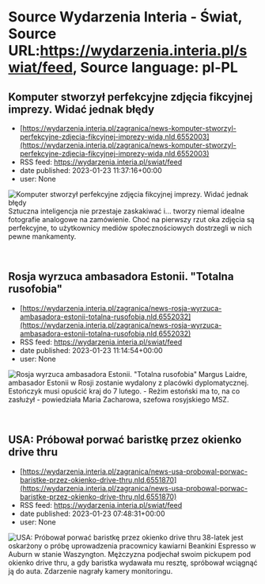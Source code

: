 # Source Wydarzenia Interia - Świat, Source URL:https://wydarzenia.interia.pl/swiat/feed, Source language: pl-PL

## Komputer stworzył perfekcyjne zdjęcia fikcyjnej imprezy. Widać jednak błędy
 - [https://wydarzenia.interia.pl/zagranica/news-komputer-stworzyl-perfekcyjne-zdjecia-fikcyjnej-imprezy-wida,nId,6552003](https://wydarzenia.interia.pl/zagranica/news-komputer-stworzyl-perfekcyjne-zdjecia-fikcyjnej-imprezy-wida,nId,6552003)
 - RSS feed: https://wydarzenia.interia.pl/swiat/feed
 - date published: 2023-01-23 11:37:16+00:00
 - user: None

<p><a href="https://wydarzenia.interia.pl/zagranica/news-komputer-stworzyl-perfekcyjne-zdjecia-fikcyjnej-imprezy-wida,nId,6552003"><img align="left" alt="Komputer stworzył perfekcyjne zdjęcia fikcyjnej imprezy. Widać jednak błędy" src="https://i.iplsc.com/komputer-stworzyl-perfekcyjne-zdjecia-fikcyjnej-imprezy-wida/000GNO6RD7UNS2TY-C321.jpg" /></a>Sztuczna inteligencja nie przestaje zaskakiwać i... tworzy niemal idealne fotografie analogowe na zamówienie. Choć na pierwszy rzut oka zdjęcia są perfekcyjne, to użytkownicy mediów społecznościowych dostrzegli w nich pewne mankamenty.</p><br clear="all" />

## Rosja wyrzuca ambasadora Estonii. "Totalna rusofobia"
 - [https://wydarzenia.interia.pl/zagranica/news-rosja-wyrzuca-ambasadora-estonii-totalna-rusofobia,nId,6552032](https://wydarzenia.interia.pl/zagranica/news-rosja-wyrzuca-ambasadora-estonii-totalna-rusofobia,nId,6552032)
 - RSS feed: https://wydarzenia.interia.pl/swiat/feed
 - date published: 2023-01-23 11:14:54+00:00
 - user: None

<p><a href="https://wydarzenia.interia.pl/zagranica/news-rosja-wyrzuca-ambasadora-estonii-totalna-rusofobia,nId,6552032"><img align="left" alt="Rosja wyrzuca ambasadora Estonii. &quot;Totalna rusofobia&quot;" src="https://i.iplsc.com/rosja-wyrzuca-ambasadora-estonii-totalna-rusofobia/000GNO95227RA4O5-C321.jpg" /></a>Margus Laidre, ambasador Estonii w Rosji zostanie wydalony z placówki dyplomatycznej. Estończyk musi opuścić kraj do 7 lutego. - Reżim estoński ma to, na co zasłużył - powiedziała Maria Zacharowa, szefowa rosyjskiego MSZ. </p><br clear="all" />

## USA: Próbował porwać baristkę przez okienko drive thru
 - [https://wydarzenia.interia.pl/zagranica/news-usa-probowal-porwac-baristke-przez-okienko-drive-thru,nId,6551870](https://wydarzenia.interia.pl/zagranica/news-usa-probowal-porwac-baristke-przez-okienko-drive-thru,nId,6551870)
 - RSS feed: https://wydarzenia.interia.pl/swiat/feed
 - date published: 2023-01-23 07:48:31+00:00
 - user: None

<p><a href="https://wydarzenia.interia.pl/zagranica/news-usa-probowal-porwac-baristke-przez-okienko-drive-thru,nId,6551870"><img align="left" alt="USA: Próbował porwać baristkę przez okienko drive thru " src="https://i.iplsc.com/usa-probowal-porwac-baristke-przez-okienko-drive-thru/000GNNNT99L78HUT-C321.jpg" /></a>38-latek jest oskarżony o próbę uprowadzenia pracownicy kawiarni Beankini Espresso w Auburn w stanie Waszyngton. Mężczyzna podjechał swoim pickupem pod okienko drive thru, a gdy baristka wydawała mu resztę, spróbował wciągnąć ją do auta. Zdarzenie nagrały kamery monitoringu.</p><br clear="all" />
